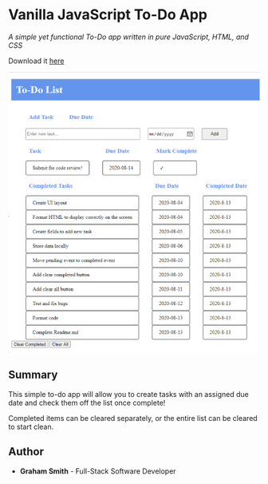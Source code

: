 # Vanilla JavaScript To-Do App

*A simple yet functional To-Do app written in pure JavaScript, HTML, and CSS*

Download it [here](https://github.com/kendric84/ToDo)

![App Screenshot](/Assets/To-Do-ss.png)

## Summary
This simple to-do app will allow you to create tasks with an assigned due date and check them off the list once complete!

Completed items can be cleared separately, or the entire list can be cleared to start clean.

## Author
- **Graham Smith** - Full-Stack Software Developer